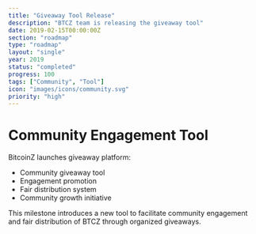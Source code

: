 ```yaml
---
title: "Giveaway Tool Release"
description: "BTCZ team is releasing the giveaway tool"
date: 2019-02-15T00:00:00Z
section: "roadmap"
type: "roadmap"
layout: "single"
year: 2019
status: "completed"
progress: 100
tags: ["Community", "Tool"]
icon: "images/icons/community.svg"
priority: "high"
---
```


# Community Engagement Tool

BitcoinZ launches giveaway platform:
- Community giveaway tool
- Engagement promotion
- Fair distribution system
- Community growth initiative

This milestone introduces a new tool to facilitate community engagement and fair distribution of BTCZ through organized giveaways.
